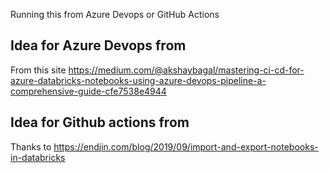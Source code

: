 Running this from Azure Devops or GitHub Actions
## Idea for Azure Devops from 
From this site https://medium.com/@akshaybagal/mastering-ci-cd-for-azure-databricks-notebooks-using-azure-devops-pipeline-a-comprehensive-guide-cfe7538e4944

## Idea for Github actions from 
Thanks to https://endjin.com/blog/2019/09/import-and-export-notebooks-in-databricks
